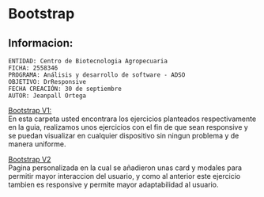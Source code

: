 # Bootstrap

## Informacion:
    ENTIDAD: Centro de Biotecnologia Agropecuaria
    FICHA: 2558346
    PROGRAMA: Análisis y desarrollo de software - ADSO
    OBJETIVO: DrResponsive
    FECHA CREACIÓN: 30 de septiembre
    AUTOR: Jeanpall Ortega
    
    
[Bootstrap V1:](https://github.com/Jeanpall/Bootstrap/tree/main/Bootstrap)</br>
En esta carpeta usted encontrara los ejercicios planteados respectivamente en la guia, realizamos unos ejercicios con el fin de que sean responsive y se puedan visualizar en cualquier dispositivo sin ningun problema y de manera uniforme.

[Bootstrap V2](https://github.com/Jeanpall/Bootstrap/tree/main/Bootstrap%202)</br>
Pagina personalizada en la cual se añadieron unas card y modales para permitir mayor interaccion del usuario, y como al anterior este ejercicio tambien es responsive y permite mayor adaptabilidad al usuario.

